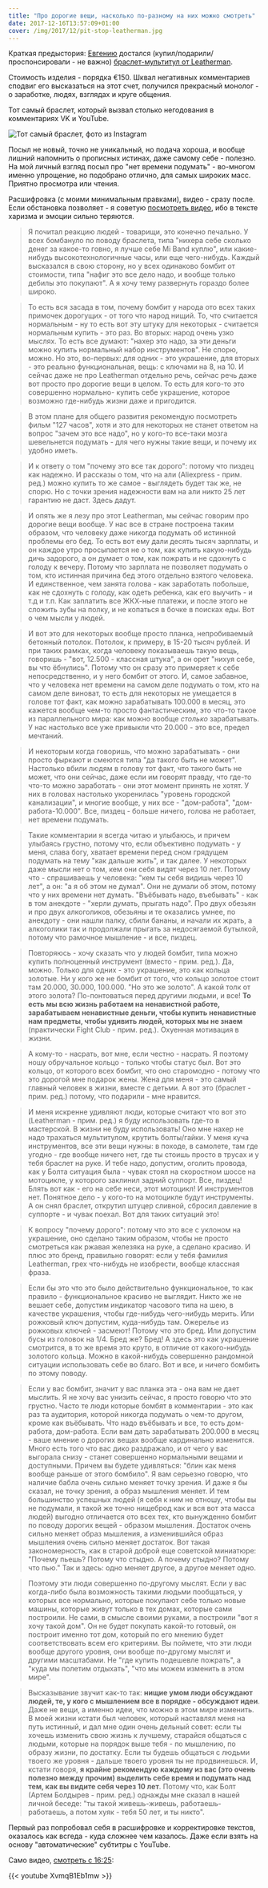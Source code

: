```yaml
---
title: "Про дорогие вещи, насколько по-разному на них можно смотреть"
date: 2017-12-16T13:57:09+01:00
cover: /img/2017/12/pit-stop-leatherman.jpg
---
```


Краткая предыстория: [Евгению](https://www.youtube.com/user/masterpitstop) достался (купил/подарили/проспонсировали - не важно) [браслет-мультитул от Leatherman](https://www.instagram.com/p/BcozRNPhcy7/?taken-by=by_pit_stop).

Стоимость изделия - порядка €150. Шквал негативных комментариев сподвиг его высказаться на этот счет, получился прекрасный монолог - о заработке, людях, взглядах и круге общения.

<!--more-->

Тот самый браслет, который вызвал столько негодования в комментариях VK и YouTube.

![Тот самый браслет, фото из Instagram](/img/2017/12/pit-stop-leatherman.jpg)

Посыл не новый, точно не уникальный, но подача хороша, и вообще лишний напомнить о прописных истинах, даже самому себе - полезно. На мой личный взгляд посыл про "нет времени подумать" - во-многом именно упрощение, но подобрано отлично, для самых широких масс. Приятно просмотра или чтения.

Расшифровка (с моими минимальным правками), видео - сразу после. Если обстановка позволяет - я советую [посмотреть видео](https://youtu.be/XvmqB1Eb1mw?t=16m25s), ибо в тексте харизма и эмоции сильно теряются.

> Я почитал реакцию людей - товарищи, это конечно печально. У всех бомбануло по поводу браслета, типа "нихера себе сколько денег за какое-то говно, я лучше себе Mi Band куплю", или какие-нибудь высокотехнологичные часы, или еще чего-нибудь. Каждый высказался в свою сторону, но у всех одинаково бомбит от стоимости, типа "нафиг это все дело надо, и вообще только дебилы это покупают". А я хочу тему развернуть гораздо более широко.

> То есть вся засада в том, почему бомбит у народа ото всех таких примочек дорогущих - от того что народ нищий. То, что считается нормальным - ну то есть вот эту штуку для некоторых - считается нормальным купить - это раз. Во вторых: народ очень узко мыслях. То есть все думают: "нахер это надо, за эти деньги можно купить нормальный набор инструментов". Не спорю, можно. Но это, во-первых: для одних - это украшение, для вторых - это реально функциональная, вещь: c ключами на 8, на 10. И сейчас даже не про Leatherman отдельно речь, сейчас речь даже вот просто про дорогие вещи в целом. То есть для кого-то это совершенно нормально- купить себе украшение, которое возможно где-нибудь жизни даже и пригодится.

> В этом плане для общего развития рекомендую посмотреть фильм "127 часов", хотя и это для некоторых не станет ответом на вопрос "зачем это все надо", но у кого-то все-таки мозга шевельнется подумать - для чего нужны такие вещи, и почему их удобно иметь.

> И к ответу о том "почему это все так дорого": потому что пиздец как надежно. И рассказы о том, что на али (Aliexpress - прим. ред.) можно купить то же самое - выглядеть будет так же, не спорю. Но с точки зрения надежности вам на али никто 25 лет гарантию не даст. Здесь дадут.

> И опять же я лезу про этот Leatherman, мы сейчас говорим про дорогие вещи вообще. У нас все в стране построена таким образом, что человеку даже никогда подумать об истинной проблемы его бед. То есть вот ему дали десять тысяч зарплаты, и он каждое утро просыпается не о том, как купить какую-нибудь дичь задорого, а он думает о том, как пожрать и не сдохнуть с голоду к вечеру. Потому что зарплата не позволяет подумать о том, кто истинная причина бед этого отдельно взятого человека. И единственное, чем занята голова - как заработать побольше, как не сдохнуть с голоду, как одеть ребенка, как его выучить - и т.д и т.п. Как заплатить все ЖКХ-ные платежи, и после этого не сложить зубы на полку, и не копаться в бочке в поисках еды. Вот о чем мысли у людей.

> И вот это для некоторых вообще просто планка, непробиваемый бетонный потолок. Потолок, к примеру, в 15-20 тысяч рублей. И при таких рамках, когда человеку показываешь такую вещь, говоришь - "вот, 12.500 - классная штука", а он орет "нихуя себе, вы что ёбнулись". Потому что он сразу это примеряет к себе непосредственно, и у него бомбит от этого. И, самое забавное, что у человека нет времени на самом деле подумать о том, кто на самом деле виноват, то есть для некоторых не умещается в голове тот факт, как можно зарабатывать 100.000 в месяц, это кажется вообще чем-то просто фантастическим, это что-то такое из параллельного мира: как можно вообще _столько_ зарабатывать. У нас настолько все уже привыкли что 20.000 - это все, предел мечтаний.

> И некоторым когда говоришь, что можно зарабатывать - они просто фыркают и смеются типа "да такого быть не может". Настолько вбили людям в голову тот факт, что такого быть не может, что они сейчас, даже если им говорят правду, что где-то что-то можно заработать - они этот момент принять не хотят. У них в головах настолько укоренилась "уровень городской канализации", и многие вообще, у них все - "дом-работа", "дом-работа-10.000". Все, пиздец - больше ничего, голова не работает, нет времени подумать.

> Такие комментарии я всегда читаю и улыбаюсь, и причем улыбаясь грустно, потому что, если объективно подумать - у меня, слава богу, хватает времени перед сном грядущем подумать на тему "как дальше жить", и так далее. У некоторых даже мысли нет о том, кем они себя видят через 10 лет. Потому что - спрашиваешь у человека: "кем ты себя видишь через 10 лет", а он: "а я об этом не думал". Они не думали об этом, потому что у них времени нет думать. "Въёбывать надо, въебывать" - как в том анекдоте - "херли думать, прыгать надо". Про двух обезьян и про двух алкоголиков, обезьяны и те оказались умнее, по анекдоту - они нашли палку, сбили бананы, и начали их жрать, а алкоголики так и продолжали прыгать за недосягаемой бутылкой, потому что рамочное мышление - и все, пиздец.

> Повторяюсь - хочу сказать что у людей бомбит, типа можно купить полноценный инструмент (вместо -  прим. ред.). Да, можно. Только для одних - это украшение, это как кольца золотые. Ни у кого же не бомбит от того, что кольцо золотое стоит там 20.000, 30.000, 100.000. "Но это же золото". А какой толк от этого золота? По-понтоваться перед другими людьми, и все! **То есть мы всю жизнь работаем на ненавистной работе, зарабатываем ненавистные деньги, чтобы купить ненавистные нам предметы, чтобы удивить людей, которых мы не знаем** (практически Fight Club - прим. ред.). Охуенная мотивация в жизни.

> А кому-то - насрать, вот мне, если честно - насрать. Я поэтому ношу обручальное кольцо - только чтобы статус был. Вот это кольцо, от которого всех бомбит, что оно старомодно - потому что это дорогой мне подарок жены. Жена для меня - это самый главный человек в жизни, вместе с детьми. А вот это (браслет - прим. ред.) потому, что подарили - мне нравится.

> И меня искренне удивляют люди, которые считают что вот это (Leatherman - прим. ред.) я буду использовать где-то в мастерской. В жизни не буду использовать! Оно мне нахер не надо трахаться мультитулом, крутить болты/гайки. У меня куча инструментов, все эти вещи нужны: в походе, в самолете, там где угодно - где вообще ничего нет, где ты стоишь просто в трусах и у тебя браслет на руке. И тебе надо, допустим, оголить провода, как у Болта ситуация была - чувак стоял на скоростном шоссе на мотоцикле, у которого заклинил задний суппорт. Все, пиздец! Блять вот как - его на себе неси, этот мотоцикл! И инструментов нет. Понятное дело - у кого-то на мотоцикле будут инструменты. А он снял браслет, открутил штуцер сливной, сбросил давление в суппорте - и чувак поехал. Вот для таких ситуаций это!

> К вопросу "почему дорого": потому что это все с уклоном на украшение, оно сделано таким образом, чтобы не просто смотреться как ржавая железяка на руке, а сделано красиво. И плюс это бренд, правильно говорят: если у тебя фамилия Leatherman, грех что-нибудь не изобрести, вообще классная фраза.

> Если бы это что это было действительно функциональное, то как правило - функциональное красиво не выглядит. Никто же не вешает себе, допустим индикатор часового типа на шею, в качестве украшения, чтобы где-нибудь чего-нибудь мерить. Или рожковый ключ допустим, куда-нибудь там. Ожерелье из рожковых ключей - засмеют! Потому что это бред. Или допустим бусы из головок на 1/4. Бред же? Бред! А здесь это как украшение смотрится, в то же время это круто, в отличие от какого-нибудь золотого кольца. Можно в какой-нибудь совершенно рандомной ситуации использовать себе во благо. Вот и все, и ничего бомбить по этому поводу.

> Если у вас бомбит, значит у вас планка эта - она вам не дает мыслить. Я не хочу вас унизить сейчас, я просто говорю что это грустно. Часто те люди которые бомбят в комментарии - это как раз та аудитория, которой никогда подумать о чем-то другом, кроме как въёбывать. Что надо въёбывать и все, то есть дом-работа, дом-работа. Если вам дать зарабатывать 200.000 в месяц - ваше мнение о дорогих вещах вообще кардинально изменится. Много есть того что вас дико раздражало, и от чего у вас выгорала снизу - станет совершенно нормальными вещами и доступными. Причем вы будете удивляться: "блин как меня вообще раньше от этого бомбило". Я вам серьезно говорю, что наличие бабла очень сильно меняет точку зрения. И даже я бы сказал, не точку зрения, а образ мышления меняет. И тем большинство успешных людей (я себя к ним не отношу, чтобы вы не подумали, я такой же точно нищеброд как и вся вот эта масса людей) выгодно отличается ото всех тех, кто вынужденно бомбит по поводу дорогих вещей - образом мышления. Достаток очень сильно меняет образ мышления, а изменившийся образ мышления очень сильно меняет достаток. Вот такая закономерность, как в старой доброй еще советской миниатюре: "Почему пьешь? Потому что стыдно. А почему стыдно? Потому что пью." Так и здесь: одно меняет другое, а другое меняет одно.

> Поэтому эти люди совершенно по-другому мыслят. Если у вас когда-либо была возможность такими людьми пообщаться, у которых все нормально, которые покупают себе только новые машины, которые живут только в тех домах, которые сами построили. Не сами, в смысле своими руками, а построили "вот я хочу такой дом". Он не будет покупать какой-то готовый, он построит именно тот дом, который по его мнению будет соответствовать всем его критериям. Вы поймете, что эти люди вообще другого уровня, они вообще по-другому мыслят и другими масштабами. Не "где купить подешевле пожрать", а "куда мы полетим отдыхать", "что мы можем изменить в этом мире".

> Высказывание звучит как-то так: **нищие умом люди обсуждают людей, те, у кого с мышлением все в порядке - обсуждают идеи**. Даже не вещи, а именно идеи, что можно в этом мире изменить. В моей жизни кстати был человек, который наставлял меня на путь истинный, и дал мне один очень дельный совет: если ты хочешь изменить свою жизнь к лучшему, старайся общаться с людьми, которые на порядок выше тебя - по мышлению, по образу жизни, по достатку. Если ты будешь общаться с людьми твоего же уровня - дальше твоего уровня ты не продвинешься. И, кстати говоря, **я крайне рекомендую каждому из вас (это очень полезно между прочим) выделить себе время и подумать над тем, как вы видите себя через 10 лет**. Потому что, как Болт (Артем Болдырев - прим. ред.) однажды мне сказал в нашей личной беседе: "ты такой живешь-живешь, работаешь-работаешь, а потом хуяк - тебя 50 лет, и ты никто".

Первый раз попробовал себя в расшифровке и корректировке текстов, оказалось как всгеда - куда сложнее чем казалось. Даже если взять на основу "автоматические" субтитры с YouTube.

Само видео, [смотреть с 16:25](https://youtu.be/XvmqB1Eb1mw?t=16m25s):

{{< youtube XvmqB1Eb1mw >}}